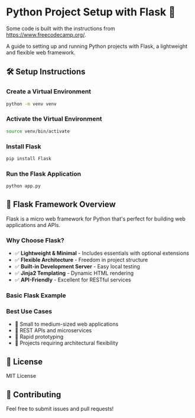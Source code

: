 # Python Project Setup with Flask 🚀

Some code is built with the instructions from https://www.freecodecamp.org/. 

A guide to setting up and running Python projects with Flask, a lightweight and flexible web framework.

## 🛠️ Setup Instructions

### Create a Virtual Environment

```bash
python -m venv venv
```

### Activate the Virtual Environment

```bash
source venv/bin/activate
```

### Install Flask

```bash
pip install Flask
```

### Run the Flask Application

```bash
python app.py
```

## 🌟 Flask Framework Overview

Flask is a micro web framework for Python that's perfect for building web applications and APIs.

### Why Choose Flask?

- ✅ **Lightweight & Minimal** - Includes essentials with optional extensions
- ✅ **Flexible Architecture** - Freedom in project structure
- ✅ **Built-in Development Server** - Easy local testing
- ✅ **Jinja2 Templating** - Dynamic HTML rendering
- ✅ **API-Friendly** - Excellent for RESTful services

### Basic Flask Example

### Best Use Cases

- 🔸 Small to medium-sized web applications
- 🔸 REST APIs and microservices
- 🔸 Rapid prototyping
- 🔸 Projects requiring architectural flexibility

## 📝 License

MIT License

## 🤝 Contributing

Feel free to submit issues and pull requests!


